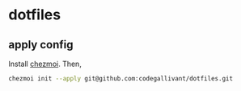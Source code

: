 # dotfiles

## apply config
Install [chezmoi](https://www.chezmoi.io/install/).
Then,
```bash
chezmoi init --apply git@github.com:codegallivant/dotfiles.git
```



